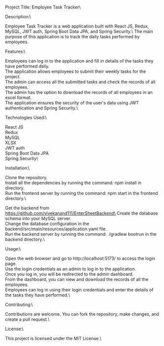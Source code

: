 Project Title: Employee Task Tracker\

Description:\

Employee Task Tracker is a web application built with React JS, Redux, MySQL, JWT auth, Spring Boot Data JPA, and Spring Security.\ The main purpose of this application is to track the daily tasks performed by employees.

Features:\

Employees can log in to the application and fill in details of the tasks they have performed daily.\
The application allows employees to submit their weekly tasks for the project.\
The admin can access all the submitted tasks and check the records of all employees.\
The admin has the option to download the records of all employees in an excel format.\
The application ensures the security of the user's data using JWT authentication and Spring Security.\

Technologies Used:\

React JS\
Redux\
MySQL\
XLSX\
JWT auth\
Spring Boot Data JPA\
Spring Security\

Installation:\

Clone the repository.\
Install all the dependencies by running the command: npm install in directory.\
Run the frontend server by running the command: npm start in the frontend directory.\

Get the backend from https://github.com/vivekanand111/EnterSheetBackend\
Create the database schema into your MySQL server.\
Change the database configuration in the backend/src/main/resources/application.yaml file.\
Run the backend server by running the command: ./gradlew bootrun in the backend directory.\

Usage:\

Open the web browser and go to http://localhost:5173/ to access the login page.\
Use the login credentials as an admin to log in to the application.\
Once you log in, you will be redirected to the admin dashboard.\
From the dashboard, you can view and download the records of all the employees.\
Employees can log in using their login credentials and enter the details of the tasks they have performed.\

Contributing:\

Contributions are welcome. You can fork the repository, make changes, and create a pull request.\

License:\

This project is licensed under the MIT License.\